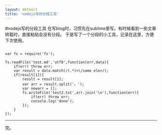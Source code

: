 ```yaml
---
layout: default
title: 'nodejs写的分段工具'
---
```

#nodejs写的分段工具
在写blog时，习惯先在sublime里写。有时候看到一些文章转载时，直接粘贴会没有分段。
于是写了一个分段的小工具，记录在这里，方便下次使用。
<pre><code>
var fs = require('fs');

fs.readFile('test.md','utf8',function(err,data){
	if(err) throw err;
	var result = data.match(/<some ele>(.*)<\/some ele>/);
	if(result[1]){
		result = result[1];
		var arr = result.split('。');
		var newarr = [];
		fs.writeFile('test2.txt',arr.join('\n'),function(err){
			if(err) throw err;
			console.log('done');
		});
	}
});
</code></pre>
<hr/>
完。